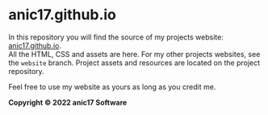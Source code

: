 # anic17.github.io

In this repository you will find the source of my projects website: [anic17.github.io](https://anic17.github.io).  
All the HTML, CSS and assets are here. For my other projects websites, see the `website` branch. Project assets and resources are located on the project repository.  

Feel free to use my website as yours as long as you credit me.

**Copyright &copy; 2022 anic17 Software**
